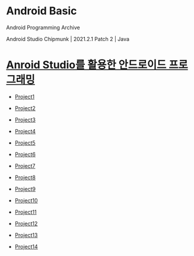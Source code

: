 # Android Basic

Android Programming Archive

Android Studio Chipmunk | 2021.2.1 Patch 2 | Java

# [Anroid Studio를 활용한 안드로이드 프로그래밍](https://www.aladin.co.kr/shop/UsedShop/wuseditemall.aspx?ItemId=260275087)

* [Project1](https://github.com/youuungh/Android_Basic/tree/master/Chap01)

* [Project2](https://github.com/youuungh/Android_Basic/tree/master/Chap02)

* [Project3](https://github.com/youuungh/Android_Basic/tree/master/Chap03)

* [Project4](https://github.com/youuungh/Android_Basic/tree/master/Chap04)

* [Project5](https://github.com/youuungh/Android_Basic/tree/master/Chap05)

* [Project6](https://github.com/youuungh/Android_Basic/tree/master/Chap06)

* [Project7](https://github.com/youuungh/Android_Basic/tree/master/Chap07)

* [Project8](https://github.com/youuungh/Android_Basic/tree/master/Chap08)

* [Project9](https://github.com/youuungh/Android_Basic/tree/master/Chap09)

* [Project10](https://github.com/youuungh/Android_Basic/tree/master/Chap10)

* [Project11](https://github.com/youuungh/Android_Basic/tree/master/Chap11)

* [Project12](https://github.com/youuungh/Android_Basic/tree/master/Chap12)

* [Project13](https://github.com/youuungh/Android_Basic/tree/master/Chap13)

* [Project14](https://github.com/youuungh/Android_Basic/tree/master/Chap14)
